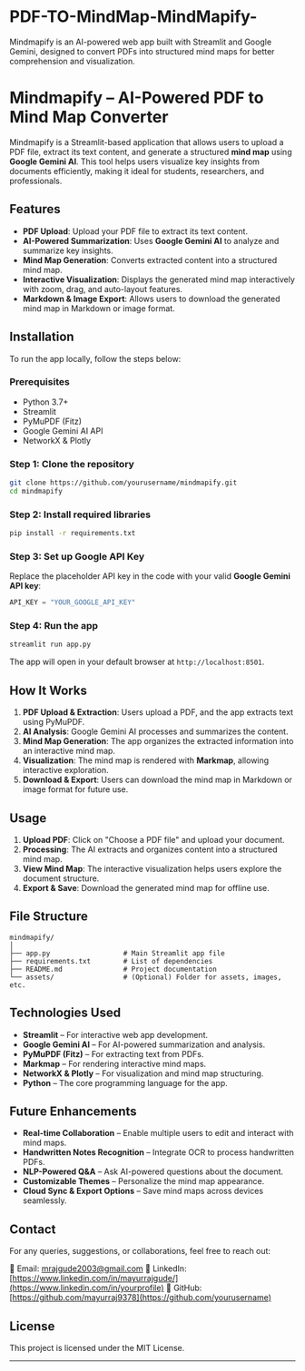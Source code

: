 # PDF-TO-MindMap-MindMapify-
Mindmapify is an AI-powered web app built with Streamlit and Google Gemini, designed to convert PDFs into structured mind maps for better comprehension and visualization.
# Mindmapify – AI-Powered PDF to Mind Map Converter

Mindmapify is a Streamlit-based application that allows users to upload a PDF file, extract its text content, and generate a structured **mind map** using **Google Gemini AI**. This tool helps users visualize key insights from documents efficiently, making it ideal for students, researchers, and professionals.

## Features

- **PDF Upload**: Upload your PDF file to extract its text content.
- **AI-Powered Summarization**: Uses **Google Gemini AI** to analyze and summarize key insights.
- **Mind Map Generation**: Converts extracted content into a structured mind map.
- **Interactive Visualization**: Displays the generated mind map interactively with zoom, drag, and auto-layout features.
- **Markdown & Image Export**: Allows users to download the generated mind map in Markdown or image format.

## Installation

To run the app locally, follow the steps below:

### Prerequisites

- Python 3.7+
- Streamlit
- PyMuPDF (Fitz)
- Google Gemini AI API
- NetworkX & Plotly

### Step 1: Clone the repository

```bash
git clone https://github.com/yourusername/mindmapify.git
cd mindmapify
```

### Step 2: Install required libraries

```bash
pip install -r requirements.txt
```

### Step 3: Set up Google API Key

Replace the placeholder API key in the code with your valid **Google Gemini API key**:

```python
API_KEY = "YOUR_GOOGLE_API_KEY"
```

### Step 4: Run the app

```bash
streamlit run app.py
```

The app will open in your default browser at `http://localhost:8501`.

## How It Works

1. **PDF Upload & Extraction**: Users upload a PDF, and the app extracts text using PyMuPDF.
2. **AI Analysis**: Google Gemini AI processes and summarizes the content.
3. **Mind Map Generation**: The app organizes the extracted information into an interactive mind map.
4. **Visualization**: The mind map is rendered with **Markmap**, allowing interactive exploration.
5. **Download & Export**: Users can download the mind map in Markdown or image format for future use.

## Usage

1. **Upload PDF**: Click on "Choose a PDF file" and upload your document.
2. **Processing**: The AI extracts and organizes content into a structured mind map.
3. **View Mind Map**: The interactive visualization helps users explore the document structure.
4. **Export & Save**: Download the generated mind map for offline use.

## File Structure

```
mindmapify/
│
├── app.py                  # Main Streamlit app file
├── requirements.txt        # List of dependencies
├── README.md               # Project documentation
└── assets/                 # (Optional) Folder for assets, images, etc.
```

## Technologies Used

- **Streamlit** – For interactive web app development.
- **Google Gemini AI** – For AI-powered summarization and analysis.
- **PyMuPDF (Fitz)** – For extracting text from PDFs.
- **Markmap** – For rendering interactive mind maps.
- **NetworkX & Plotly** – For visualization and mind map structuring.
- **Python** – The core programming language for the app.

## Future Enhancements

- **Real-time Collaboration** – Enable multiple users to edit and interact with mind maps.
- **Handwritten Notes Recognition** – Integrate OCR to process handwritten PDFs.
- **NLP-Powered Q&A** – Ask AI-powered questions about the document.
- **Customizable Themes** – Personalize the mind map appearance.
- **Cloud Sync & Export Options** – Save mind maps across devices seamlessly.

## Contact

For any queries, suggestions, or collaborations, feel free to reach out:

📧 Email: [mrajgude2003@gmail.com](mailto:your.email@example.com)
📌 LinkedIn: [https://www.linkedin.com/in/mayurrajgude/](https://www.linkedin.com/in/yourprofile)
🐙 GitHub: [https://github.com/mayurraj9378](https://github.com/yourusername)

## License

This project is licensed under the MIT License.

---


